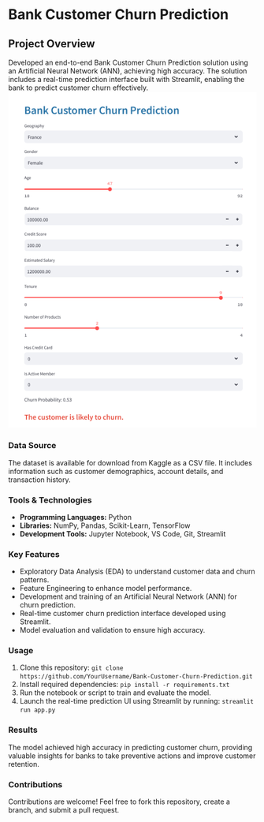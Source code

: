 <h1> Bank Customer Churn Prediction </h1>

<h2><strong>Project Overview</strong></h2>
Developed an end-to-end Bank Customer Churn Prediction solution using an Artificial Neural Network (ANN), achieving high accuracy. The solution includes a real-time prediction interface built with Streamlit, enabling the bank to predict customer churn effectively.

<img src="overview.png" alt="Bank Customer Churn Prediction Visualization">

<h3><strong>Data Source</strong></h3>
The dataset is available for download from Kaggle as a CSV file. It includes information such as customer demographics, account details, and transaction history.

<h3><strong>Tools & Technologies</strong></h3>
<ul>
    <li><strong>Programming Languages:</strong> Python</li>
    <li><strong>Libraries:</strong> NumPy, Pandas, Scikit-Learn, TensorFlow</li>
    <li><strong>Development Tools:</strong> Jupyter Notebook, VS Code, Git, Streamlit</li>
</ul>

<h3><strong>Key Features</strong></h3>
<ul>
    <li>Exploratory Data Analysis (EDA) to understand customer data and churn patterns.</li>
    <li>Feature Engineering to enhance model performance.</li>
    <li>Development and training of an Artificial Neural Network (ANN) for churn prediction.</li>
    <li>Real-time customer churn prediction interface developed using Streamlit.</li>
    <li>Model evaluation and validation to ensure high accuracy.</li>
</ul>

<h3><strong>Usage</strong></h3>
<ol>
    <li>Clone this repository:  
       <code>git clone https://github.com/YourUsername/Bank-Customer-Churn-Prediction.git</code>
    </li>
    <li>Install required dependencies:  
       <code>pip install -r requirements.txt</code>
    </li>
    <li>Run the notebook or script to train and evaluate the model.</li>
    <li>Launch the real-time prediction UI using Streamlit by running:  
       <code>streamlit run app.py</code>
    </li>
</ol>

<h3><strong>Results</strong></h3>
The model achieved high accuracy in predicting customer churn, providing valuable insights for banks to take preventive actions and improve customer retention.

<h3><strong>Contributions</strong></h3>
Contributions are welcome! Feel free to fork this repository, create a branch, and submit a pull request.


